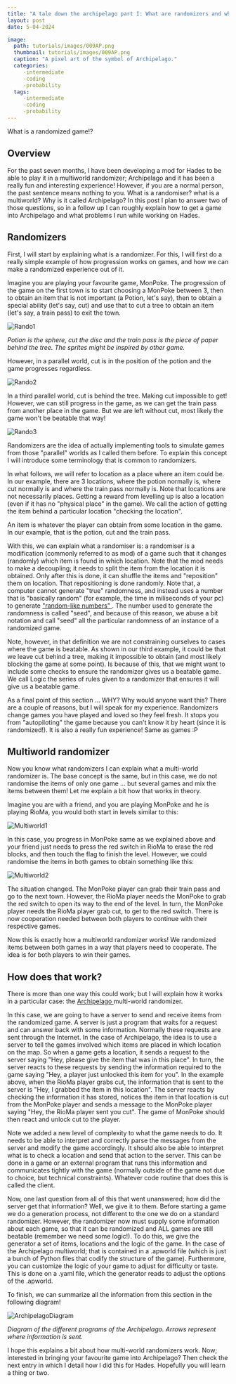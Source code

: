 ```yaml
---
title: "A tale down the archipelago part I: What are randomizers and what is the multiworld" 
layout: post
date: 5-04-2024

image: 
  path: tutorials/images/009AP.png 
  thumbnail: tutorials/images/009AP.png
  caption: "A pixel art of the symbol of Archipelago."
  categories:
     -intermediate
     -coding
     -probability
  tags:
     -intermediate
     -coding
     -probability
---
```


What is a randomized game!?

<h2> Overview </h2>

For the past seven months, I have been developing a mod for Hades to be able to play it in a multiworld randomizer; Archipelago and it has been a really fun and interesting experience! 
However, if you are a normal person, the past sentence means nothing to you. What is a randomiser? what is a multiworld? Why is it called Archipelago? In this post I plan
to answer two of those questions, so in a follow up I can roughly explain how to get a game into Archipelago and what problems I run while working on Hades.

<h2> Randomizers </h2>

First, I will start by explaining what is a randomizer. For this, I will first do a really simple example of how progression works on games, and how we can make a randomized experience out of it.

Imagine you are playing your favourite game, MonPoke. The progression of the game on the first town is to start choosing a MonPoke between 3, then to obtain an item that is not important (a Potion, let's say), then to obtain a special ability (let's say, cut) and use that to cut a tree to obtain an item (let's say, a train pass) to exit the town.

![Rando1](/tutorials/images/009Randomizer1.png)

<em>Potion is the sphere, cut the disc and the train pass is the piece of paper behind the tree. The sprites might be inspired by other game.</em>

However, in a parallel world, cut is in the position of the potion and the game progresses regardless.

![Rando2](/tutorials/images/009Randomizer2.png)

In a third parallel world, cut is behind the tree. Making cut impossible to get! However, we can still progress in the game, as we can get the train pass from another place in the game. But we are left without cut, most likely the game won't be beatable that way!

![Rando3](/tutorials/images/009Randomizer3.png)

Randomizers are the idea of actually implementing tools to simulate games from those "parallel" worlds as I called them before. To explain this concept I will introduce some terminology that is common to randomizers.

In what follows, we will refer to location as a place where an item could be. In our example, there are 3 locations, where the potion normally is, where cut normally is and where the train pass normally is. Note that locations are not necessarily places. Getting a reward from levelling up is also a location (even if it has no "physical place" in the game). We call the action of getting the item behind a particular location "checking the location".

An item is whatever the player can obtain from some location in the game. In our example, that is the potion, cut and the train pass. 

With this, we can explain what a randomiser is: a randomiser is a modification (commonly referred to as mod) of a game such that it changes (randomly)
which item is found in which location. Note that the mod needs to make a decoupling; it needs to split the item from the location it is obtained. Only after this is done, it can shuffle the items and "reposition" them on location. That repositioning is done randomly. Note that, a computer cannot generate "true" randomness, and instead uses a number that is "basically random" (for example, the time in miliseconds of your pc) to generate <a href="https://en.wikipedia.org/wiki/Random_number_generation"> "random-like numbers" </a>. The number used to generate the randomness is called "seed", and because of this reason, we abuse a bit notation and call "seed" all the particular randomness of an instance of a randomized game.

Note, however, in that definition we are not constraining ourselves to cases where the game is beatable. As shown in our third example, it could be that we leave cut behind a tree, making it impossible to obtain (and most likely blocking the game at some point). Is because of this, that we might want to include some checks to ensure the randomizer gives us a beatable game. We call Logic the series of rules given to a randomizer that ensures it will give
us a beatable game.

As a final point of this section ... WHY? Why would anyone want this? There are a couple of reasons, but I will speak for my experience. Randomizers change games you have played and loved so they feel fresh. It stops you from "autopiloting" the game because you can't know it by heart (since it is randomized!). It is also a really fun experience! Same as games :P

<h2> Multiworld randomizer </h2>

Now you know what randomizers I can explain what a multi-world randomizer is. The base concept is the same, but in this case, we do not randomise the items of only one game ... but several games and mix the items between them! Let me explain a bit how that works in theory.

Imagine you are with a friend, and you are playing MonPoke and he is playing RioMa, you would both start in levels similar to this:

![Multiworld1](/tutorials/images/009Multiworld1.png)

In this case, you progress in MonPoke same as we explained above and your friend just needs to press the red switch in RioMa to erase the red blocks, and then touch the flag to finish the level. However, we could randomise the items in both games to obtain something like this:

![Multiworld2](/tutorials/images/009Multiworld2.png)


The situation changed. The MonPoke player can grab their train pass and go to the next town. However, the RioMa player needs the MonPoke to grab the red switch to open its way to the end of the level. In turn, the MonPoke player needs the RioMa player grab cut, to get to the red switch. There is now cooperation needed between both players to continue with their respective games.

Now this is exactly how a multiworld randomizer works! We randomized items between both games in a way that players need to cooperate. The idea is for both players to win their games.

<h2> How does that work? </h2>

There is more than one way this could work; but I will explain how it works in a particular case: the <a href="https://archipelago.gg/"> Archipelago </a> multi-world randomizer.

In this case, we are going to have a server to send and receive items from the randomized game. A server is just a program that waits for a request and can answer back with some information. Normally these requests are sent through the Internet. In the case of Archipelago, the idea is to use a server to tell the games involved which items are placed in which location on the map. So when a game gets a location, it sends a request to the server saying "Hey, please
give the item that was in this place". In turn, the server reacts to these requests by sending the information required to the game saying "Hey, a player just unlocked this item for you". In the example above, when the RioMa player grabs cut, the information that is sent to the server is "Hey, I grabbed the item in this location". The server reacts by checking the information it has stored, notices the item in that location is cut from the MonPoke player and sends a message to the MonPoke player saying "Hey, the RioMa player sent you cut". The game of MonPoke should then react and unlock cut to the player. 

Note we added a new level of complexity to what the game needs to do. It needs to be able to interpret and correctly parse the messages from the server and modify the game accordingly. It should also be able to interpret what is to check a location and send that action to the server. This can be done in a game or an external program that runs this information and communicates tightly with the game (normally outside of the game not due to choice, but technical constraints). Whatever code routine that does this is called the client. 

Now, one last question from all of this that went unanswered; how did the server get that information? Well, we give it to them. Before starting a game we do a generation process, not different to the one we do on a standard randomizer. However, the randomizer now must supply some information about each game, so that it can be randomized and ALL games are still beatable (remember we need some logic!). To do this, we give the generator a set of items, locations and the logic of the game. In the case of the Archipelago multiworld; that is contained in a .apworld file (which is just a bunch of Python files that codify the structure of the game). Furthermore, you can customize the logic of your game to adjust for difficulty or taste. This is done on a .yaml file, which the generator reads to adjust the options of the .apworld.


To finish, we can summarize all the information from this section in the following diagram!

![ArchipelagoDiagram](/tutorials/images/009ArchipelagoDiagram.png)

<em>Diagram of the different programs of the Archipelago. Arrows represent where information is sent. </em>

I hope this explains a bit about how multi-world randomizers work. Now; interested in bringing your favourite game into Archipelago? Then check the next entry in which I detail how I did this for Hades. Hopefully you will learn a thing or two.